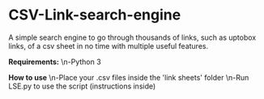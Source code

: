 # CSV-Link-search-engine
A simple search engine to go through thousands of links, such as uptobox links, of a csv sheet in no time with multiple useful features.

**Requirements:**
\n-Python 3

**How to use**
\n-Place your .csv files inside the 'link sheets' folder
\n-Run LSE.py to use the script (instructions inside)
